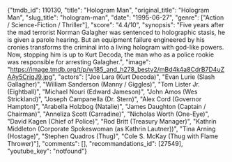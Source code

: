 {"tmdb_id": 110130, "title": "Hologram Man", "original_title": "Hologram Man", "slug_title": "hologram-man", "date": "1995-06-27", "genre": ["Action / Science-Fiction / Thriller"], "score": "4.4/10", "synopsis": "Five years after the mad terrorist Norman Galagher was sentenced to holographic stasis, he is given a parole hearing. But an equipment failure engineered by his cronies transforms the criminal into a living hologram with god-like powers. Now, stopping him is up to Kurt Decoda, the man who as a police rookie was responsible for arresting Galagher.", "image": "https://image.tmdb.org/t/p/w185_and_h278_bestv2/mBd4k4a8CdrB7D4uZAAy5CriqJ9.jpg", "actors": ["Joe Lara (Kurt Decoda)", "Evan Lurie (Slash Gallagher)", "William Sanderson (Manny / Giggles)", "Tom Lister Jr. (Eightball)", "Michael Nouri (Edward Jameson)", "John Amos (Wes Strickland)", "Joseph Campanella (Dr. Stern)", "Alex Cord (Governor Hampton)", "Arabella Holzbog (Natalie)", "James Daughton (Captain / Chairman)", "Anneliza Scott (Carradine)", "Nicholas Worth (One-Eye)", "David Kagen (Chief of Police)", "Rod Britt (Treasury Manager)", "Kathrin Middleton (Corporate Spokeswoman (as Kathrin Lautner))", "Tina Arning (Hostage)", "Stephen Quadros (Thug)", "Cole S. McKay (Thug with Flame Thrower)"], "comments": [], "recommandations_id": [27549], "youtube_key": "notfound"}